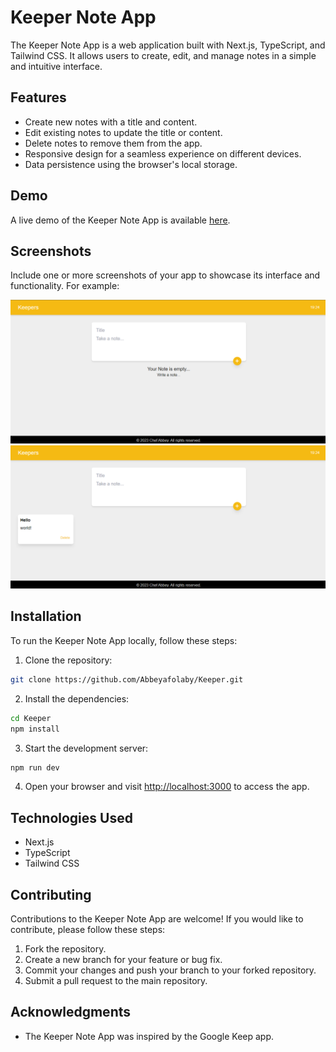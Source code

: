 # Keeper Note App

The Keeper Note App is a web application built with Next.js, TypeScript, and Tailwind CSS. It allows users to create, edit, and manage notes in a simple and intuitive interface.

## Features

- Create new notes with a title and content.
- Edit existing notes to update the title or content.
- Delete notes to remove them from the app.
- Responsive design for a seamless experience on different devices.
- Data persistence using the browser's local storage.

## Demo

A live demo of the Keeper Note App is available [here](https://keeper-mu.vercel.app/).

## Screenshots

Include one or more screenshots of your app to showcase its interface and functionality. For example:

![Screenshot 1](/public/Screenshot%20(77).png)
![Screenshot 2](/public/Screenshot%20(78).png)

## Installation

To run the Keeper Note App locally, follow these steps:

1. Clone the repository:

```bash
git clone https://github.com/Abbeyafolaby/Keeper.git
```

2. Install the dependencies:

```bash
cd Keeper
npm install
```

3. Start the development server:

```bash
npm run dev
```

4. Open your browser and visit [http://localhost:3000](http://localhost:3000) to access the app.

## Technologies Used

- Next.js
- TypeScript
- Tailwind CSS

## Contributing

Contributions to the Keeper Note App are welcome! If you would like to contribute, please follow these steps:

1. Fork the repository.
2. Create a new branch for your feature or bug fix.
3. Commit your changes and push your branch to your forked repository.
4. Submit a pull request to the main repository.


## Acknowledgments

- The Keeper Note App was inspired by the Google Keep app.